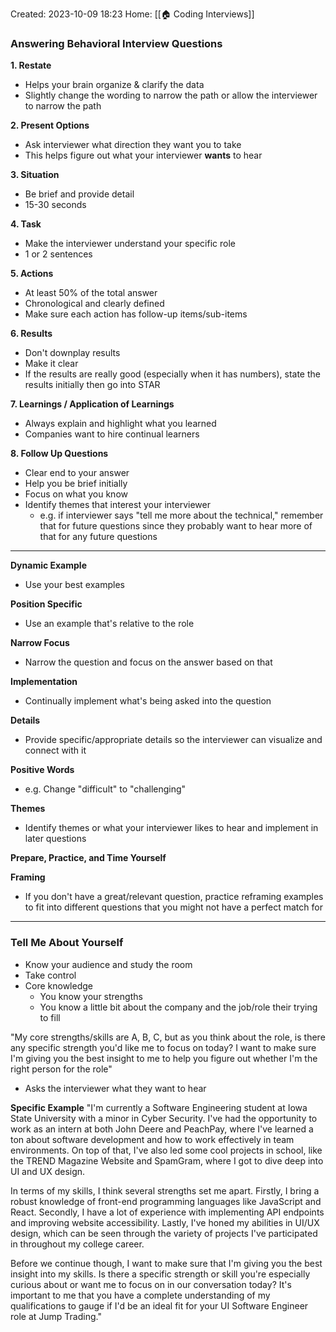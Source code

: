 Created: 2023-10-09 18:23
Home: [[🏠 Coding Interviews]]

### Answering Behavioral Interview Questions

**1. Restate**
- Helps your brain organize & clarify the data
- Slightly change the wording to narrow the path or allow the interviewer to narrow the path

**2. Present Options**
- Ask interviewer what direction they want you to take
- This helps figure out what your interviewer **wants** to hear

**3. Situation**
- Be brief and provide detail
- 15-30 seconds

**4. Task**
- Make the interviewer understand your specific role
- 1 or 2 sentences

**5. Actions**
- At least 50% of the total answer
- Chronological and clearly defined
- Make sure each action has follow-up items/sub-items

**6. Results**
- Don't downplay results
- Make it clear
- If the results are really good (especially when it has numbers), state the results initially then go into STAR

**7. Learnings / Application of Learnings**
- Always explain and highlight what you learned
- Companies want to hire continual learners

**8. Follow Up Questions**
- Clear end to your answer
- Help you be brief initially
- Focus on what you know
- Identify themes that interest your interviewer
	- e.g. if interviewer says "tell me more about the technical," remember that for future questions since they probably want to hear more of that for any future questions

****

**Dynamic Example**
- Use your best examples

**Position Specific**
- Use an example that's relative to the role

**Narrow Focus**
- Narrow the question and focus on the answer based on that

**Implementation**
- Continually implement what's being asked into the question

**Details**
- Provide specific/appropriate details so the interviewer can visualize and connect with it

**Positive Words**
- e.g. Change "difficult" to "challenging"

**Themes**
- Identify themes or what your interviewer likes to hear and implement in later questions

**Prepare, Practice, and Time Yourself**

**Framing**
- If you don't have a great/relevant question, practice reframing examples to fit into different questions that you might not have a perfect match for

****

### Tell Me About Yourself
- Know your audience and study the room
- Take control
- Core knowledge
	- You know your strengths
	- You know a little bit about the company and the job/role their trying to fill

"My core strengths/skills are A, B, C, but as you think about the role, is there any specific strength you'd like me to focus on today? I want to make sure I'm giving you the best insight to me to help you figure out whether I'm the right person for the role"
- Asks the interviewer what they want to hear

**Specific Example**
"I'm currently a Software Engineering student at Iowa State University with a minor in Cyber Security. I've had the opportunity to work as an intern at both John Deere and PeachPay, where I've learned a ton about software development and how to work effectively in team environments. On top of that, I've also led some cool projects in school, like the TREND Magazine Website and SpamGram, where I got to dive deep into UI and UX design.

In terms of my skills, I think several strengths set me apart. Firstly, I bring a robust knowledge of front-end programming languages like JavaScript and React. Secondly, I have a lot of experience with implementing API endpoints and improving website accessibility. Lastly, I've honed my abilities in UI/UX design, which can be seen through the variety of projects I've participated in throughout my college career.

Before we continue though, I want to make sure that I'm giving you the best insight into my skills. Is there a specific strength or skill you're especially curious about or want me to focus on in our conversation today? It's important to me that you have a complete understanding of my qualifications to gauge if I'd be an ideal fit for your UI Software Engineer role at Jump Trading."

